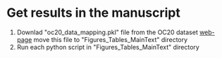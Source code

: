 # Get results in the manuscript

1. Downlad "oc20_data_mapping.pkl" file from the OC20 dataset [web-page](https://dl.fbaipublicfiles.com/opencatalystproject/data/oc20_data_mapping.pkl) move this file to "Figures_Tables_MainText" directory
2. Run each python script in "Figures_Tables_MainText" directory
